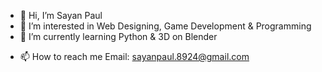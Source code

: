 - 👋 Hi, I’m Sayan Paul
- 👀 I’m interested in Web Designing, Game Development & Programming 
- 🌱 I’m currently learning Python & 3D on Blender 
<!---- 💞️ I’m looking to collaborate on ...--->
- 📫 How to reach me Email: sayanpaul.8924@gmail.com

<!---
sayan-1210/sayan-1210 is a ✨ special ✨ repository because its `README.md` (this file) appears on your GitHub profile.
You can click the Preview link to take a look at your changes.
--->
